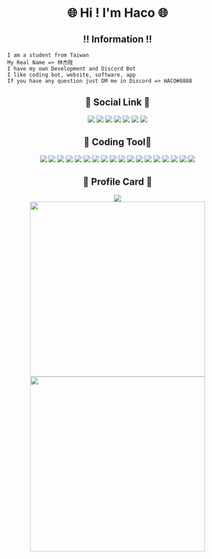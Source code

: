 <h1 align="center">🌐 Hi ! I'm Haco 🌐</h1>

<h2 align="center">‼️ Information ‼️</h2>

```
I am a student from Taiwan 
My Real Name => 林杰陞 
I have my own Development and Discord Bot
I like coding bot, website, software, app
If you have any question just DM me in Discord => HACO#8888
```

<h2 align="center">🔗 Social Link 🔗</h2>

<p align="center">
  <a href="mailto:jasonytonlinecomeandsee@gmail.com" target="_blanket"><img src="https://icons.iconarchive.com/icons/dtafalonso/android-lollipop/64/Gmail-icon.png"/></a>
  <a href="https://www.youtube.com/c/HACO8888/" target="_blanket"><img src="https://i.imgur.com/kk27I6n.png"/></a>
  <a href="https://discord.com/users/508964901415550976/" target="_blanket"><img src="https://i.imgur.com/XaAYKfF.png"/></a>
  <!-- <a href="https://www.facebook.com/Jasonlindino/" target="_blanket"><img src="https://i.imgur.com/QSbGZlp.png"/></a> -->
  <a href="https://www.instagram.com/jason_lin_0222/" target="_blanket"><img src="https://cdn.icon-icons.com/icons2/1584/PNG/64/3721672-instagram_108066.png"/></a>
  <a href="https://twitter.com/MRHACO8888" target="_blanket"><img src="https://i.imgur.com/0OImlv3.png"/></a>
  <a href="https://www.reddit.com/user/DevelopmentHealthy48" target="_blanket"><img src="https://i.imgur.com/ridAHl2.png"/></a>
  <a href="https://open.spotify.com/user/31bph3i2ybq5mzicui3cxvfghpmu" target="_blanket"><img src="https://i.imgur.com/6bxPJal.png"/></a>
</p>

<h2 align="center">🔧 Coding Tool🔧</h2>

<p align="center">
  <img src="https://img.shields.io/badge/OS-Windows-informational?style=flat&logo=windows&logoColor=white&color=0078D6"/>
  <img src="https://img.shields.io/badge/OS-MacOS-informational?style=flat&logo=apple&logoColor=white&color=000000"/>
  <img src="https://img.shields.io/badge/Code-Html-informational?style=flat&logo=HTML5&logoColor=white&color=E34F26"/>
  <img src="https://img.shields.io/badge/Code-CSS-informational?style=flat&logo=CSS3&logoColor=white&color=1572B6"/>
  <img src="https://img.shields.io/badge/Code-Python-informational?style=flat&logo=python&logoColor=white&color=3776AB"/>
  <img src="https://img.shields.io/badge/Code-JavaScript-informational?style=flat&logo=javascript&logoColor=white&color=F7DF1E"/>
  <img src="https://img.shields.io/badge/Code-TypeScript-informational?style=flat&logo=typescript&logoColor=white&color=3178C6"/>
  <img src="https://img.shields.io/badge/Code-PHP-informational?style=flat&logo=PHP&logoColor=white&color=777BB4"/>
  <img src="https://img.shields.io/badge/Code-Vue-informational?style=flat&logo=vue.js&logoColor=white&color=4FC08D"/>
  <img src="https://img.shields.io/badge/Code-React-informational?style=flat&logo=react&logoColor=white&color=61DAFB"/>
  <img src="https://img.shields.io/badge/Code-Next-informational?style=flat&logo=next.js&logoColor=white&color=000000"/>
  <img src="https://img.shields.io/badge/Code-MarkDown-informational?style=flat&logo=mdx&logoColor=white&color=1B1F24"/>
  <img src="https://img.shields.io/badge/Cloud-GCP-informational?style=flat&logo=GoogleCloud&logoColor=white&color=4285F4"/>
  <img src="https://img.shields.io/badge/Cloud-Vultr-informational?style=flat&logo=Vultr&logoColor=white&color=007BFC"/>
  <img src="https://img.shields.io/badge/Cloud-Replit-informational?style=flat&logo=replit&logoColor=white&color=F26207"/>
  <img src="https://img.shields.io/badge/Cloud-Netlify-informational?style=flat&logo=netlify&logoColor=white&color=00C7B7"/>
  <img src="https://img.shields.io/badge/Movie-Netflix-informational?style=flat&logo=Netflix&logoColor=white&color=E50914"/>
  <img src="https://img.shields.io/badge/Music-Spotify-informational?style=flat&logo=Spotify&logoColor=white&color=1DB954"/>
</p>

<h2 align="center">📁 Profile Card 📁</h2>

<p align="center">
  <img src="https://github-readme-stats.vercel.app/api/top-langs/?username=anuraghazra&layout=compact&show_icons=true&count_private=true&theme=tokyonight" />
  <br>
  <img src="http://github-readme-streak-stats.herokuapp.com?user=MRHACO&theme=tokyonight&date_format=%5BY.%5Dn.j&fire=DD2727" width="400px" />
  <img src="https://github-readme-stats.vercel.app/api?username=MRHACO&show_icons=true&count_private=true&theme=tokyonight" width="400px" />
</p>
